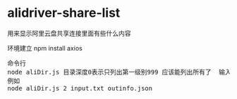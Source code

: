 # alidriver-share-list
用来显示阿里云盘共享连接里面有些什么内容

环境建立
npm install axios

<pre>
命令行
node aliDir.js 目录深度0表示只列出第一级别999 应该能列出所有了  输入文件input.txt  输出文件outinfo.json
例如
node aliDir.js 2 input.txt outinfo.json
</pre>



